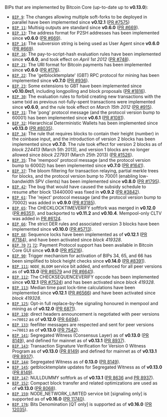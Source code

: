 BIPs that are implemented by Bitcoin Core (up-to-date up to **v0.13.0**):

* [`BIP 9`](https://github.com/epr/bips/blob/master/bip-0009.mediawiki): The changes allowing multiple soft-forks to be deployed in parallel have been implemented since **v0.12.1**  ([PR #7575](https://github.com/epr/epr/pull/7575))
* [`BIP 11`](https://github.com/epr/bips/blob/master/bip-0011.mediawiki): Multisig outputs are standard since **v0.6.0** ([PR #669](https://github.com/epr/epr/pull/669)).
* [`BIP 13`](https://github.com/epr/bips/blob/master/bip-0013.mediawiki): The address format for P2SH addresses has been implemented since **v0.6.0** ([PR #669](https://github.com/epr/epr/pull/669)).
* [`BIP 14`](https://github.com/epr/bips/blob/master/bip-0014.mediawiki): The subversion string is being used as User Agent since **v0.6.0** ([PR #669](https://github.com/epr/epr/pull/669)).
* [`BIP 16`](https://github.com/epr/bips/blob/master/bip-0016.mediawiki): The pay-to-script-hash evaluation rules have been implemented since **v0.6.0**, and took effect on *April 1st 2012* ([PR #748](https://github.com/epr/epr/pull/748)).
* [`BIP 21`](https://github.com/epr/bips/blob/master/bip-0021.mediawiki): The URI format for Bitcoin payments has been implemented since **v0.6.0** ([PR #176](https://github.com/epr/epr/pull/176)).
* [`BIP 22`](https://github.com/epr/bips/blob/master/bip-0022.mediawiki): The 'getblocktemplate' (GBT) RPC protocol for mining has been implemented since **v0.7.0** ([PR #936](https://github.com/epr/epr/pull/936)).
* [`BIP 23`](https://github.com/epr/bips/blob/master/bip-0023.mediawiki): Some extensions to GBT have been implemented since **v0.10.0rc1**, including longpolling and block proposals ([PR #1816](https://github.com/epr/epr/pull/1816)).
* [`BIP 30`](https://github.com/epr/bips/blob/master/bip-0030.mediawiki): The evaluation rules to forbid creating new transactions with the same txid as previous not-fully-spent transactions were implemented since **v0.6.0**, and the rule took effect on *March 15th 2012* ([PR #915](https://github.com/epr/epr/pull/915)).
* [`BIP 31`](https://github.com/epr/bips/blob/master/bip-0031.mediawiki): The 'pong' protocol message (and the protocol version bump to 60001) has been implemented since **v0.6.1** ([PR #1081](https://github.com/epr/epr/pull/1081)).
* [`BIP 32`](https://github.com/epr/bips/blob/master/bip-0032.mediawiki): Hierarchical Deterministic Wallets has been implemented since **v0.13.0** ([PR #8035](https://github.com/epr/epr/pull/8035)).
* [`BIP 34`](https://github.com/epr/bips/blob/master/bip-0034.mediawiki): The rule that requires blocks to contain their height (number) in the coinbase input, and the introduction of version 2 blocks has been implemented since **v0.7.0**. The rule took effect for version 2 blocks as of *block 224413* (March 5th 2013), and version 1 blocks are no longer allowed since *block 227931* (March 25th 2013) ([PR #1526](https://github.com/epr/epr/pull/1526)).
* [`BIP 35`](https://github.com/epr/bips/blob/master/bip-0035.mediawiki): The 'mempool' protocol message (and the protocol version bump to 60002) has been implemented since **v0.7.0** ([PR #1641](https://github.com/epr/epr/pull/1641)).
* [`BIP 37`](https://github.com/epr/bips/blob/master/bip-0037.mediawiki): The bloom filtering for transaction relaying, partial merkle trees for blocks, and the protocol version bump to 70001 (enabling low-bandwidth SPV clients) has been implemented since **v0.8.0** ([PR #1795](https://github.com/epr/epr/pull/1795)).
* [`BIP 42`](https://github.com/epr/bips/blob/master/bip-0042.mediawiki): The bug that would have caused the subsidy schedule to resume after block 13440000 was fixed in **v0.9.2** ([PR #3842](https://github.com/epr/epr/pull/3842)).
* [`BIP 61`](https://github.com/epr/bips/blob/master/bip-0061.mediawiki): The 'reject' protocol message (and the protocol version bump to 70002) was added in **v0.9.0** ([PR #3185](https://github.com/epr/epr/pull/3185)).
* [`BIP 65`](https://github.com/epr/bips/blob/master/bip-0065.mediawiki): The CHECKLOCKTIMEVERIFY softfork was merged in **v0.12.0** ([PR #6351](https://github.com/epr/epr/pull/6351)), and backported to **v0.11.2** and **v0.10.4**. Mempool-only CLTV was added in [PR #6124](https://github.com/epr/epr/pull/6124).
* [`BIP 66`](https://github.com/epr/bips/blob/master/bip-0066.mediawiki): The strict DER rules and associated version 3 blocks have been implemented since **v0.10.0** ([PR #5713](https://github.com/epr/epr/pull/5713)).
* [`BIP 68`](https://github.com/epr/bips/blob/master/bip-0068.mediawiki): Sequence locks have been implemented as of **v0.12.1**  ([PR #7184](https://github.com/epr/epr/pull/7184)), and have been activated since *block 419328*.
* [`BIP 70`](https://github.com/epr/bips/blob/master/bip-0070.mediawiki) [`71`](https://github.com/epr/bips/blob/master/bip-0071.mediawiki) [`72`](https://github.com/epr/bips/blob/master/bip-0072.mediawiki): Payment Protocol support has been available in Bitcoin Core GUI since **v0.9.0** ([PR #5216](https://github.com/epr/epr/pull/5216)).
* [`BIP 90`](https://github.com/epr/bips/blob/master/bip-0090.mediawiki): Trigger mechanism for activation of BIPs 34, 65, and 66 has been simplified to block height checks since **v0.14.0** ([PR #8391](https://github.com/epr/epr/pull/8391)).
* [`BIP 111`](https://github.com/epr/bips/blob/master/bip-0111.mediawiki): `NODE_BLOOM` service bit added, and enforced for all peer versions as of **v0.13.0** ([PR #6579](https://github.com/epr/epr/pull/6579) and [PR #6641](https://github.com/epr/epr/pull/6641)).
* [`BIP 112`](https://github.com/epr/bips/blob/master/bip-0112.mediawiki): The CHECKSEQUENCEVERIFY opcode has been implemented since **v0.12.1** ([PR #7524](https://github.com/epr/epr/pull/7524)) and has been activated since *block 419328*.
* [`BIP 113`](https://github.com/epr/bips/blob/master/bip-0113.mediawiki): Median time past lock-time calculations have been implemented since **v0.12.1** ([PR #6566](https://github.com/epr/epr/pull/6566)) and have been activated since *block 419328*.
* [`BIP 125`](https://github.com/epr/bips/blob/master/bip-0125.mediawiki): Opt-in full replace-by-fee signaling honoured in mempool and mining as of **v0.12.0** ([PR 6871](https://github.com/epr/epr/pull/6871)).
* [`BIP 130`](https://github.com/epr/bips/blob/master/bip-0130.mediawiki): direct headers announcement is negotiated with peer versions `>=70012` as of **v0.12.0** ([PR 6494](https://github.com/epr/epr/pull/6494)).
* [`BIP 133`](https://github.com/epr/bips/blob/master/bip-0133.mediawiki): feefilter messages are respected and sent for peer versions `>=70013` as of **v0.13.0** ([PR 7542](https://github.com/epr/epr/pull/7542)).
* [`BIP 141`](https://github.com/epr/bips/blob/master/bip-0141.mediawiki): Segregated Witness (Consensus Layer) as of **v0.13.0** ([PR 8149](https://github.com/epr/epr/pull/8149)), and defined for mainnet as of **v0.13.1** ([PR 8937](https://github.com/epr/epr/pull/8937)).
* [`BIP 143`](https://github.com/epr/bips/blob/master/bip-0143.mediawiki): Transaction Signature Verification for Version 0 Witness Program as of **v0.13.0** ([PR 8149](https://github.com/epr/epr/pull/8149)) and defined for mainnet as of **v0.13.1** ([PR 8937](https://github.com/epr/epr/pull/8937)).
* [`BIP 144`](https://github.com/epr/bips/blob/master/bip-0144.mediawiki): Segregated Witness as of **0.13.0** ([PR 8149](https://github.com/epr/epr/pull/8149)).
* [`BIP 145`](https://github.com/epr/bips/blob/master/bip-0145.mediawiki): getblocktemplate updates for Segregated Witness as of **v0.13.0** ([PR 8149](https://github.com/epr/epr/pull/8149)).
* [`BIP 147`](https://github.com/epr/bips/blob/master/bip-0147.mediawiki): NULLDUMMY softfork as of **v0.13.1** ([PR 8636](https://github.com/epr/epr/pull/8636) and [PR 8937](https://github.com/epr/epr/pull/8937)).
* [`BIP 152`](https://github.com/epr/bips/blob/master/bip-0152.mediawiki): Compact block transfer and related optimizations are used as of **v0.13.0** ([PR 8068](https://github.com/epr/epr/pull/8068)).
* [`BIP 159`](https://github.com/epr/bips/blob/master/bip-0159.mediawiki): NODE_NETWORK_LIMITED service bit [signaling only] is supported as of **v0.16.0** ([PR 11740](https://github.com/epr/epr/pull/11740)).
* [`BIP 176`](https://github.com/epr/bips/blob/master/bip-0176.mediawiki): Bits Denomination [QT only] is supported as of **v0.16.0** ([PR 12035](https://github.com/epr/epr/pull/12035)).
